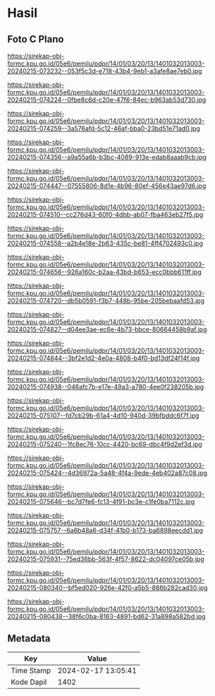 # Hasil

## Foto C Plano

https://sirekap-obj-formc.kpu.go.id/05e6/pemilu/pdpr/14/01/03/20/13/1401032013003-20240215-073232--053f5c3d-e718-43b4-9eb1-a3afe8ae7eb0.jpg

https://sirekap-obj-formc.kpu.go.id/05e6/pemilu/pdpr/14/01/03/20/13/1401032013003-20240215-074224--0fbe8c6d-c20e-47f6-84ec-b963ab53d730.jpg

https://sirekap-obj-formc.kpu.go.id/05e6/pemilu/pdpr/14/01/03/20/13/1401032013003-20240215-074259--3a576afd-5c12-46af-bba0-23bd51e71ad0.jpg

https://sirekap-obj-formc.kpu.go.id/05e6/pemilu/pdpr/14/01/03/20/13/1401032013003-20240215-074356--a9a55a6b-b3bc-4089-913e-edab8aaab9cb.jpg

https://sirekap-obj-formc.kpu.go.id/05e6/pemilu/pdpr/14/01/03/20/13/1401032013003-20240215-074447--07555806-8d1e-4b96-80ef-456e43ae97d6.jpg

https://sirekap-obj-formc.kpu.go.id/05e6/pemilu/pdpr/14/01/03/20/13/1401032013003-20240215-074510--cc276d43-60f0-4dbb-ab07-fba463eb27f5.jpg

https://sirekap-obj-formc.kpu.go.id/05e6/pemilu/pdpr/14/01/03/20/13/1401032013003-20240215-074558--a2b4e18e-2b63-435c-be81-4ff4702493c0.jpg

https://sirekap-obj-formc.kpu.go.id/05e6/pemilu/pdpr/14/01/03/20/13/1401032013003-20240215-074656--926a160c-b2aa-43bd-b653-ecc0bbb611ff.jpg

https://sirekap-obj-formc.kpu.go.id/05e6/pemilu/pdpr/14/01/03/20/13/1401032013003-20240215-074720--db5b0591-f3b7-448b-95be-205bebaafd53.jpg

https://sirekap-obj-formc.kpu.go.id/05e6/pemilu/pdpr/14/01/03/20/13/1401032013003-20240215-074827--d04ee3ae-ec6e-4b73-bbce-80664458b9af.jpg

https://sirekap-obj-formc.kpu.go.id/05e6/pemilu/pdpr/14/01/03/20/13/1401032013003-20240215-074844--3bf2e1d2-4e0a-4808-b4f0-bd13df24f14f.jpg

https://sirekap-obj-formc.kpu.go.id/05e6/pemilu/pdpr/14/01/03/20/13/1401032013003-20240215-074938--046afc7b-e17e-49a3-a780-4ee0f238205b.jpg

https://sirekap-obj-formc.kpu.go.id/05e6/pemilu/pdpr/14/01/03/20/13/1401032013003-20240215-075107--fd7cb29b-61a4-4d10-940d-39bfbddc6f7f.jpg

https://sirekap-obj-formc.kpu.go.id/05e6/pemilu/pdpr/14/01/03/20/13/1401032013003-20240215-075240--1fc8ec76-10cc-4420-bc69-dbc4f9d2ef3d.jpg

https://sirekap-obj-formc.kpu.go.id/05e6/pemilu/pdpr/14/01/03/20/13/1401032013003-20240215-075424--4d36972a-5a48-4f4a-9ede-4eb402a87c08.jpg

https://sirekap-obj-formc.kpu.go.id/05e6/pemilu/pdpr/14/01/03/20/13/1401032013003-20240215-075646--bc7d7fe6-fc13-4f91-bc3e-c1fe0ba7112c.jpg

https://sirekap-obj-formc.kpu.go.id/05e6/pemilu/pdpr/14/01/03/20/13/1401032013003-20240215-075757--6a6b48a6-d34f-41b0-b173-ba6898eecdd1.jpg

https://sirekap-obj-formc.kpu.go.id/05e6/pemilu/pdpr/14/01/03/20/13/1401032013003-20240215-075931--75ed36bb-563f-4f57-8622-dc04097ce05b.jpg

https://sirekap-obj-formc.kpu.go.id/05e6/pemilu/pdpr/14/01/03/20/13/1401032013003-20240215-080340--bf5ed020-926e-42f0-a5b5-888b282cad30.jpg

https://sirekap-obj-formc.kpu.go.id/05e6/pemilu/pdpr/14/01/03/20/13/1401032013003-20240215-080438--38f6c0ba-8163-4891-bd62-31a898a582bd.jpg


## Metadata

| Key        | Value               |
| ---------- | ------------------- |
| Time Stamp | 2024-02-17 13:05:41 |
| Kode Dapil | 1402                |



